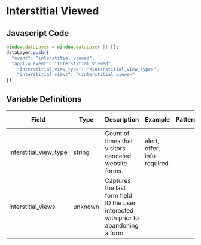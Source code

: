 # Interstitial Viewed

### 

## Javascript Code
```js
window.dataLayer = window.dataLayer || [];
dataLayer.push({
  "event": "interstitial_viewed",
  "apollo_event": "Interstitial Viewed",
    "interstitial_view_type": "<interstitial_view_type>",
    "interstitial_views": "<interstitial_views>"
});
```

## Variable Definitions

|Field|Type|Description|Example|Pattern|Min Length|Max Length|Minimum|Maximum|Multiple Of|
| --- | --- | --- | --- | --- | --- | --- | --- | --- | --- |
|interstitial_view_type|string|Count of times that visitors canceled website forms.|alert, offer, info required|||||||
|interstitial_views|unknown|Captures the last form field ID the user interacted with prior to abandoning a form.||||||||




